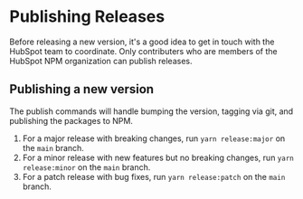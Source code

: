 # Publishing Releases

Before releasing a new version, it's a good idea to get in touch with the HubSpot team to coordinate. Only contributers who are members of the HubSpot NPM organization can publish releases.

## Publishing a new version

The publish commands will handle bumping the version, tagging via git, and publishing the packages to NPM.

1. For a major release with breaking changes, run `yarn release:major` on the `main` branch.
2. For a minor release with new features but no breaking changes, run `yarn release:minor` on the `main` branch.
3. For a patch release with bug fixes, run `yarn release:patch` on the `main` branch.
